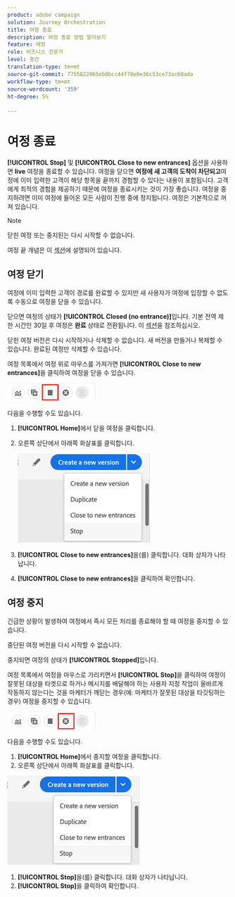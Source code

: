 ```yaml
---
product: adobe campaign
solution: Journey Orchestration
title: 여정 종료
description: 여정 종료 방법 알아보기
feature: 여정
role: 비즈니스 전문가
level: 중간
translation-type: tm+mt
source-git-commit: 7755822065eb0bcc44f78e0e36c53ce73ac60ada
workflow-type: tm+mt
source-wordcount: '359'
ht-degree: 5%

---
```



# 여정 종료

**[!UICONTROL Stop]** 및 **[!UICONTROL Close to new entrances]** 옵션을 사용하면 **live** 여정을 종료할 수 있습니다. 여정을 닫으면 **여정에 새 고객의 도착이 차단되고**&#x200B;여정에 이미 입력한 고객이 해당 항목을 끝까지 경험할 수 있다는 내용이 포함됩니다. 고객에게 최적의 경험을 제공하기 때문에 여정을 종료시키는 것이 가장 좋습니다. 여정을 중지하려면 이미 여정에 들어온 모든 사람이 진행 중에 정지됩니다. 여정은 기본적으로 꺼져 있습니다.

>[!NOTE]
>
>닫힌 여정 또는 중지된는 다시 시작할 수 없습니다.
>
>여정 끝 개념은 이 [섹션](../building-journeys/journey.md#ending_a_journey)에 설명되어 있습니다.

## 여정 닫기

여정에 이미 입력한 고객이 경로를 완료할 수 있지만 새 사용자가 여정에 입장할 수 없도록 수동으로 여정을 닫을 수 있습니다.

닫으면 여정의 상태가 **[!UICONTROL Closed (no entrance)]**&#x200B;입니다. 기본 전역 제한 시간인 30일 후 여정은 **완료** 상태로 전환됩니다. 이 [섹션](../building-journeys/changing-properties.md#entrance)을 참조하십시오.

닫힌 여정 버전은 다시 시작하거나 삭제할 수 없습니다. 새 버전을 만들거나 복제할 수 있습니다. 완료된 여정만 삭제할 수 있습니다.

여정 목록에서 여정 위로 마우스를 가져가면 **[!UICONTROL Close to new entrances]**&#x200B;을 클릭하여 여정을 닫을 수 있습니다.

![](../assets/do-not-localize/journey-finish-quick-action.png)

다음을 수행할 수도 있습니다.

1. **[!UICONTROL Home]**&#x200B;에서 닫을 여정을 클릭합니다.
1. 오른쪽 상단에서 아래쪽 화살표를 클릭합니다.

   ![](../assets/finish_drop_down_list.png)

1. **[!UICONTROL Close to new entrances]**&#x200B;을(를) 클릭합니다. 대화 상자가 나타납니다.
1. **[!UICONTROL Close to new entrances]**&#x200B;을 클릭하여 확인합니다.

## 여정 중지

긴급한 상황이 발생하여 여정에서 즉시 모든 처리를 종료해야 할 때 여정을 중지할 수 있습니다.

중단된 여정 버전을 다시 시작할 수 없습니다.

중지되면 여정의 상태가 **[!UICONTROL Stopped]**&#x200B;입니다.

여정 목록에서 여정을 마우스로 가리키면서 **[!UICONTROL Stop]**&#x200B;을 클릭하여 여정이 잘못된 대상을 타겟으로 하거나 메시지를 배달해야 하는 사용자 지정 작업이 올바르게 작동하지 않는다는 것을 마케터가 깨닫는 경우(예: 마케터가 잘못된 대상을 타깃팅하는 경우) 여정을 중지할 수 있습니다.

![](../assets/do-not-localize/journey-stop-quick-action.png)

다음을 수행할 수도 있습니다.

1. **[!UICONTROL Home]**&#x200B;에서 중지할 여정을 클릭합니다.
1. 오른쪽 상단에서 아래쪽 화살표를 클릭합니다.

![](../assets/finish_drop_down_list.png)

1. **[!UICONTROL Stop]**&#x200B;을(를) 클릭합니다. 대화 상자가 나타납니다.
1. **[!UICONTROL Stop]**&#x200B;을 클릭하여 확인합니다.
